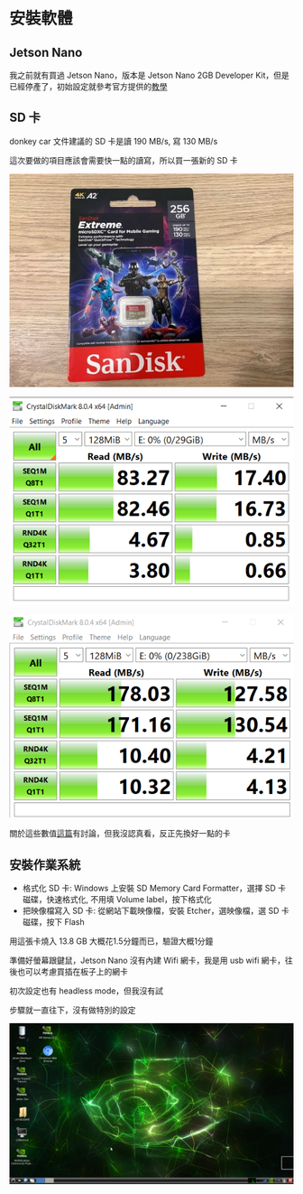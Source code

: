 # 安裝軟體

## Jetson Nano

我之前就有買過 Jetson Nano，版本是 Jetson Nano 2GB Developer Kit，但是已經停產了，初始設定就參考官方提供的[教學](https://developer.nvidia.com/embedded/learn/get-started-jetson-nano-2gb-devkit#intro)


## SD 卡

donkey car 文件建議的 SD 卡是讀 190 MB/s, 寫 130 MB/s

這次要做的項目應該會需要快一點的讀寫，所以買一張新的 SD 卡

![new_sd_card](./imgs/new_sd_card.jpg "new_sd_card")

![old_sd_card_test](./imgs/old_sd_card_test.png "old_sd_card_test")

![new_sd_card_test](./imgs/new_sd_card_test.png "new_sd_card_test")

關於這些數值[這篇](https://forum.gamer.com.tw/C.php?bsn=60030&snA=589710)有討論，但我沒認真看，反正先換好一點的卡

## 安裝作業系統

* 格式化 SD 卡: Windows 上安裝 SD Memory Card Formatter，選擇 SD 卡磁碟，快速格式化, 不用填 Volume label，按下格式化
* 把映像檔寫入 SD 卡: 從網站下載映像檔，安裝 Etcher，選映像檔，選 SD 卡磁碟，按下 Flash

用這張卡燒入 13.8 GB 大概花1.5分鐘而已，驗證大概1分鐘

準備好螢幕跟鍵鼠，Jetson Nano 沒有內建 Wifi 網卡，我是用 usb wifi 網卡，往後也可以考慮買插在板子上的網卡

初次設定也有 headless mode，但我沒有試

步驟就一直往下，沒有做特別的設定

![after_logging_in](./imgs/after_logging_in.png "after_logging_in")
